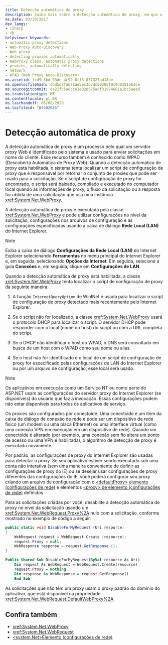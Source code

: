 ```yaml
---
title: Detecção automática de proxy
description: Saiba mais sobre a detecção automática de proxy, em que o sistema identifica um servidor proxy da Web e o usa para enviar solicitações em nome do cliente.
ms.date: 03/30/2017
dev_langs:
- csharp
- vb
helpviewer_keywords:
- automatic proxy detections
- Web Proxy Auto-Discovery
- Web proxy
- detecting proxies automatically
- WebProxy class, automatic proxy detections
- proxies, automatically detecting
- network
- WPAD (Web Proxy Auto-Discovery)
ms.assetid: fcd9c3bd-93de-4c92-8ff3-837327ad18de
ms.openlocfilehash: dbd5d7fa671ae5ec3b7dc00205f0c9d8381bb3ce
ms.sourcegitcommit: da21fc5a8cce1e028575acf31974681a1bc5aeed
ms.translationtype: MT
ms.contentlocale: pt-BR
ms.lasthandoff: 06/08/2020
ms.locfileid: "84502685"
---
```

# <a name="automatic-proxy-detection"></a>Detecção automática de proxy
A detecção automática de proxy é um processo pelo qual um servidor proxy Web é identificado pelo sistema e usado para enviar solicitações em nome do cliente. Esse recurso também é conhecido como WPAD (Descoberta Automática de Proxy Web). Quando a detecção automática de proxy está habilitada, o sistema tenta localizar um script de configuração de proxy que é responsável por retornar o conjunto de proxies que pode ser usado para a solicitação. Se o script de configuração de proxy for encontrado, o script será baixado, compilado e executado no computador local quando as informações de proxy, o fluxo da solicitação ou a resposta for obtida de uma solicitação que usa uma instância <xref:System.Net.WebProxy>.  
  
 A detecção automática de proxy é executada pela classe <xref:System.Net.WebProxy> e pode utilizar configurações no nível da solicitação, configurações nos arquivos de configuração e as configurações especificadas usando a caixa de diálogo **Rede Local (LAN)** do Internet Explorer.  
  
> [!NOTE]
> Exiba a caixa de diálogo **Configurações da Rede Local (LAN)** do Internet Explorer selecionando **Ferramentas** no menu principal do Internet Explorer e, em seguida, selecionando **Opções da Internet**. Em seguida, selecione a guia **Conexões** e, em seguida, clique em **Configurações de LAN**.  
  
 Quando a detecção automática de proxy está habilitada, a classe <xref:System.Net.WebProxy> tenta localizar o script de configuração de proxy da seguinte maneira:  
  
1. A função `InternetQueryOption` de WinINet é usada para localizar o script de configuração de proxy detectado mais recentemente pelo Internet Explorer.  
  
2. Se o script não for localizado, a classe <xref:System.Net.WebProxy> usará o protocolo DHCP para localizar o script. O servidor DHCP pode responder com o local (nome do host) do script ou com a URL completa do script.  
  
3. Se o DHCP não identificar o host do WPAD, o DNS será consultado em busca de um host com o WPAD como seu nome ou alias.  
  
4. Se o host não for identificado e o local de um script de configuração de proxy for especificado pelas configurações de LAN do Internet Explorer ou por um arquivo de configuração, esse local será usado.  
  
> [!NOTE]
> Os aplicativos em execução como um Serviço NT ou como parte do ASP.NET usam as configurações do servidor proxy do Internet Explorer (se disponíveis) do usuário que faz a invocação. Essas configurações podem não estar disponíveis para todos os aplicativos de serviço.  
  
 Os proxies são configurados por conectoide. Uma conectoide é um item da caixa de diálogo de conexão de rede e pode ser um dispositivo de rede físico (um modem ou uma placa Ethernet) ou uma interface virtual (como uma conexão VPN em execução em um dispositivo de rede). Quando um conectoide é alterado (por exemplo, uma conexão sem fio altera um ponto de acesso ou uma VPN é habilitada), o algoritmo de detecção de proxy é executado novamente.  
  
 Por padrão, as configurações de proxy do Internet Explorer são usadas para detectar o proxy. Se seu aplicativo estiver sendo executado sob uma conta não interativa (sem uma maneira conveniente de definir as configurações de proxy do IE) ou se desejar usar configurações de proxy diferentes das configurações do IE, você poderá configurar seu proxy criando um arquivo de configuração com o [ \<defaultProxy> elemento (configurações de rede)](../configure-apps/file-schema/network/defaultproxy-element-network-settings.md) e elementos [ \<proxy> de elemento (configurações de rede)](../configure-apps/file-schema/network/proxy-element-network-settings.md) definidos.  
  
 Para as solicitações criadas por você, desabilite a detecção automática de proxy no nível da solicitação usando um <xref:System.Net.WebRequest.Proxy%2A> nulo com a solicitação, conforme mostrado no exemplo de código a seguir.  
  
```csharp  
public static void DisableForMyRequest (Uri resource)  
{  
    WebRequest request = WebRequest.Create (resource);  
    request.Proxy = null;  
    WebResponse response = request.GetResponse ();  
}  
```  
  
```vb  
Public Shared Sub DisableForMyRequest(ByVal resource As Uri)  
    Dim request As WebRequest = WebRequest.Create(resource)  
    request.Proxy = Nothing  
    Dim response As WebResponse = request.GetResponse()  
    End Sub
```  
  
 As solicitações que não têm um proxy usam o proxy padrão do domínio do aplicativo, que está disponível na propriedade <xref:System.Net.WebRequest.DefaultWebProxy%2A>.  
  
## <a name="see-also"></a>Confira também

- <xref:System.Net.WebProxy>
- <xref:System.Net.WebRequest>
- [\<system.Net>Elemento (configurações de rede)](../configure-apps/file-schema/network/system-net-element-network-settings.md)
